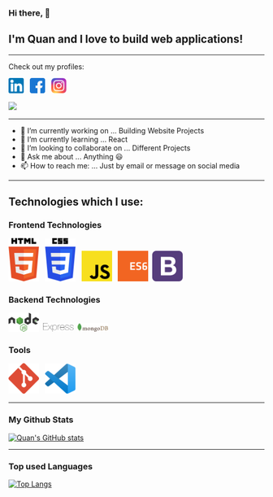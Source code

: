 ### Hi there, 👋

## I'm Quan and I love to build web applications! 

---

Check out my profiles:

[<img src="/assets/linkedin.png" width="30" title="LinkedIn">](https://www.linkedin.com/in/quantrung286/) &nbsp; [<img src="/assets/facebook.png" width="30" title="Facebook">](https://www.facebook.com/trung.quann.2806) &nbsp; [<img src="/assets/instagram.png" width="30" title="Instagram">](https://www.instagram.com/trungquan2806_/)

![](https://komarev.com/ghpvc/?username=philipHinch&color=blueviolet)

<!-- Portfolio:

[View Portfolio]() -->

---

- 🔭 I’m currently working on ... Building Website Projects
- 🌱 I’m currently learning ... React
- 👯 I’m looking to collaborate on ... Different Projects
- 💬 Ask me about ... Anything :smiley:
- 📫 How to reach me: ... Just by email or message on social media 
<!-- - ⚡ Fun fact: ... Humans are just one of the estimated 8.7 million species on Earth! -->

---

## Technologies which I use:

### Frontend Technologies

<img src="/assets/htmllogo.svg" width="60" title="HTML 5"> &nbsp; <img src="/assets/csslogo.svg" width="60" title="CSS 3"> &nbsp; <img src="/assets/jslogo.svg" width="60" title="JavaScript"> &nbsp; <img src="/assets/es6logo.svg" width="60" title="ES6"> &nbsp;<img src="/assets/bootstraplogo.svg" width="60" title="Bootstrap 5">

### Backend Technologies

<img src="/assets/nodejs.svg" width="60" title="NodeJS"> &nbsp;<img src="/assets/express.svg" width="60" title="Express JS"> &nbsp;<img src="/assets/mongodb.svg" width="60" title="Mongo DB"> &nbsp;

### Tools

<img src="/assets/gitlogo.png" width="60" title="Git"> &nbsp; <img src="/assets/vscodelogo.svg" width="60" title="VS Code">

---

### My Github Stats

[![Quan's GitHub stats](https://github-readme-stats.vercel.app/api?username=tquann286&hide=stars,prs,issues,contribs&show_icons=true&theme=tokyonight)](https://github.com/anuraghazra/github-readme-stats)

---

### Top used Languages

[![Top Langs](https://github-readme-stats.vercel.app/api/top-langs/?username=tquann286&hide=scss,less)](https://github.com/anuraghazra/github-readme-stats)











